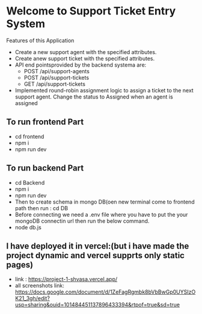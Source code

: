 # Welcome to Support Ticket Entry System

Features of this Application

 - Create a new support agent with the specified attributes. 
 - Create anew support ticket with the specified attributes. 
 - API end pointsprovided by the backend systema are:
	 - POST /api/support-agents   
	 - POST /api/support-tickets   
	 - GET /api/support-tickets
 - Implemented round-robin assignment logic to assign a ticket to the next support agent. Change the status to Assigned when an agent is
   assigned

## To run frontend Part

 - cd frontend
 - npm i
 - npm run dev

## To run backend Part

 - cd Backend
 - npm i
 - npm run dev
 - Then to create schema in mongo DB(oen new terminal come to frontend path then run : cd DB
 - Before connecting we need a .env file where you have to put the your mongoDB connectin url then run the below command.
 - node db.js

## I have deployed it in vercel:(but i have made the project dynamic and vercel supprts only static pages)
- link : https://project-1-shvasa.vercel.app/
- all screenshots link: https://docs.google.com/document/d/1ZeFagRgmbk8bVbBwGp0UYSIzOK21_3gh/edit?usp=sharing&ouid=101484451137896433394&rtpof=true&sd=true

